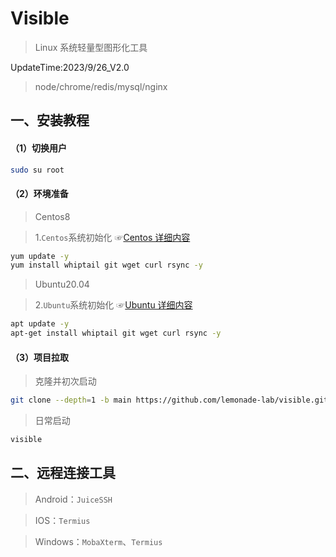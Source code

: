 # Visible

> Linux 系统轻量型图形化工具

UpdateTime:2023/9/26_V2.0

> node/chrome/redis/mysql/nginx

## 一、安装教程

#### （1）切换用户
```sh
sudo su root
```

#### （2）环境准备

>  Centos8 

> 1.`Centos`系统初始化 ☞[Centos 详细内容](./centos/README.md)

```sh
yum update -y 
yum install whiptail git wget curl rsync -y
```

>  Ubuntu20.04 

> 2.`Ubuntu`系统初始化 ☞[Ubuntu 详细内容](./ubuntu/README.md)

```sh
apt update -y
apt-get install whiptail git wget curl rsync -y
```

#### （3）项目拉取

> 克隆并初次启动

```sh
git clone --depth=1 -b main https://github.com/lemonade-lab/visible.git  /visible && chmod +x /visible/*/*.sh  && sh /visible/install.sh
```

> 日常启动

```sh
visible
```

## 二、远程连接工具

> Android：`JuiceSSH`

> IOS：`Termius`

> Windows：`MobaXterm`、`Termius`
